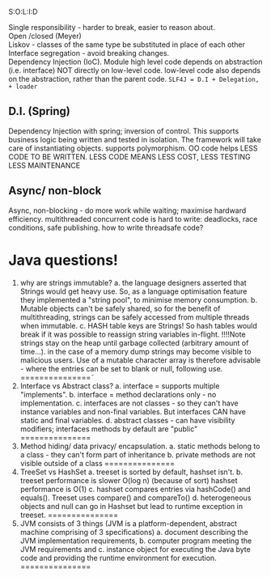 S:O:L:I:D

Single responsibility - harder to break, easier to reason about.  
Open /closed (Meyer)  
Liskov - classes of the same type be substituted in place of each other  
Interface segregation - avoid breaking changes.  
Dependency Injection (IoC).  Module high level code depends on abstraction (i.e. interface) NOT directly on low-level code.  low-level code also depends on the abstraction, rather than the parent code.  `SLF4J = D.I + Delegation, + loader`

## D.I. (Spring)
Dependency Injection with spring; inversion of control.  This supports business logic being written and tested in isolation. The framework will take care of instantiating objects.  supports polymorphism.  OO code helps LESS CODE TO BE WRITTEN.  LESS CODE MEANS LESS COST, LESS TESTING LESS MAINTENANCE

## Async/ non-block
Async, non-blocking - do more work while waiting; maximise hardward efficiency.  multithreaded concurrent code is hard to write: deadlocks, race conditions, safe publishing.  how to write threadsafe code?


Java questions!
===============
1. why are strings immutable?
a. the language designers asserted that Strings would get heavy use.  So, as a language optimisation feature they implemented a "string pool", to minimise memory consumption.
b. Mutable objects can't be safely shared, so for the benefit of multithreading, strings can be safely accessed from multiple threads when immutable.
c. HASH table keys are Strings! So hash tables would break if it was possible to reassign string variables in-flight.
!!!!Note strings stay on the heap until garbage collected (arbitrary amount of time...).  in the case of a memory dump strings may become visible to malicious users.  Use of a mutable character array is therefore advisable - where the entries can be set to blank or null, following use.
===============˜
2. Interface vs Abstract class?
a. interface = supports multiple "implements".
b. interface = method declarations only -  no implementation.
c. interfaces are not classes - so they can't have instance variables and non-final variables.  But interfaces CAN have static and final variables.
d. abstract classes - can have visibility modifiers; interfaces methods by default are "public"
===============
3. Method hiding/ data privacy/ encapsulation.
a. static methods belong to a class - they can't form part of inheritance
b. private methods are not visible outside of a class
===============
4. TreeSet vs HashSet
a. treeset is sorted by default, hashset isn't.
b. treeset performance is slower O(log n) (because of sort) hashset performance is O(1)
c. hashset compares entries via hashCode() and equals().  Treeset uses compare() and compareTo()
d. heterogeneous objects and null can go in Hashset but lead to runtime exception in treeset.
===============
5.  JVM consists of 3 things (JVM is a platform-dependent, abstract machine comprising of 3 specifications)
a. document describing the JVM implementation requirements,
b. computer program meeting the JVM requirements and
c. instance object for executing the Java byte code and providing the runtime environment for execution.
===============
